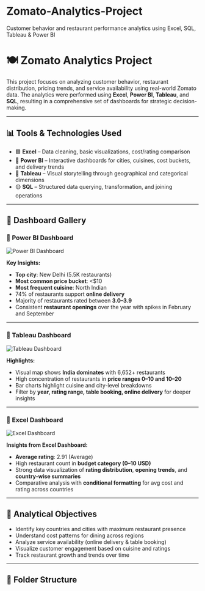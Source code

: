 # Zomato-Analytics-Project
Customer behavior and restaurant performance analytics using Excel, SQL, Tableau &amp; Power BI
# 🍽️ Zomato Analytics Project

This project focuses on analyzing customer behavior, restaurant distribution, pricing trends, and service availability using real-world Zomato data. The analytics were performed using **Excel**, **Power BI**, **Tableau**, and **SQL**, resulting in a comprehensive set of dashboards for strategic decision-making.

---

## 📊 Tools & Technologies Used

- 🟩 **Excel** – Data cleaning, basic visualizations, cost/rating comparison
- 📘 **Power BI** – Interactive dashboards for cities, cuisines, cost buckets, and delivery trends
- 🔵 **Tableau** – Visual storytelling through geographical and categorical dimensions
- 🟡 **SQL** – Structured data querying, transformation, and joining operations

---

## 🧩 Dashboard Gallery

### 📍 Power BI Dashboard

![Power BI Dashboard](C:/Users/DELL/OneDrive/Pictures/Screenshots/Power-BI_Dashboard.png)

**Key Insights:**
- **Top city**: New Delhi (5.5K restaurants)
- **Most common price bucket**: <$10
- **Most frequent cuisine**: North Indian
- 74% of restaurants support **online delivery**
- Majority of restaurants rated between **3.0–3.9**
- Consistent **restaurant openings** over the year with spikes in February and September

---

### 📍 Tableau Dashboard

![Tableau Dashboard](C:/Users/DELL/OneDrive/Pictures/Screenshots/Tableau_Dashboard.png)

**Highlights:**
- Visual map shows **India dominates** with 6,652+ restaurants
- High concentration of restaurants in **price ranges $0–$10 and $10–$20**
- Bar charts highlight cuisine and city-level breakdowns
- Filter by **year, rating range, table booking, online delivery** for deeper insights

---

### 📍 Excel Dashboard

![Excel Dashboard](C:/Users/DELL/OneDrive/Pictures/Screenshots/Excel_Dashboard.png)

**Insights from Excel Dashboard:**
- **Average rating**: 2.91 (Average)
- High restaurant count in **budget category (0–10 USD)**
- Strong data visualization of **rating distribution**, **opening trends**, and **country-wise summaries**
- Comparative analysis with **conditional formatting** for avg cost and rating across countries

---

## 🧠 Analytical Objectives

- Identify key countries and cities with maximum restaurant presence
- Understand cost patterns for dining across regions
- Analyze service availability (online delivery & table booking)
- Visualize customer engagement based on cuisine and ratings
- Track restaurant growth and trends over time

---

## 📁 Folder Structure

